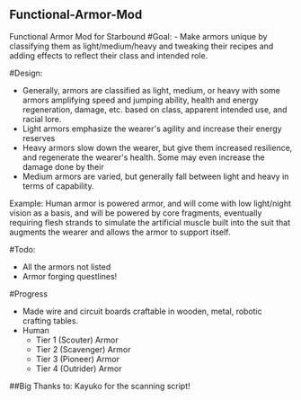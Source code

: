 ## Functional-Armor-Mod
Functional Armor Mod for Starbound
#Goal:
	- Make armors unique by classifying them as light/medium/heavy and tweaking their recipes and adding effects to reflect their class and intended role.
 
#Design:
- Generally, armors are classified as light, medium, or heavy with some armors amplifying speed and jumping ability, health and energy regeneration, damage, etc. based on class, apparent intended use, and racial lore.
- Light armors emphasize the wearer's agility and increase their energy reserves
- Heavy armors slow down the wearer, but give them increased resilience, and regenerate the wearer's health. Some may even increase the damage done by their 
- Medium armors are varied, but generally fall between light and heavy in terms of capability.

Example: Human armor is powered armor, and will come with low light/night vision as a basis, and will be powered by core fragments, eventually requiring flesh strands to simulate the artificial muscle built into the suit that augments the wearer and allows the armor to support itself.

#Todo:
- All the armors not listed
- Armor forging questlines!

#Progress
- Made wire and circuit boards craftable in wooden, metal, robotic crafting tables.
- Human
	- Tier 1 (Scouter) Armor
	- Tier 2 (Scavenger) Armor
	- Tier 3 (Pioneer) Armor
	- Tier 4 (Outrider) Armor
	
##Big Thanks to:
Kayuko for the scanning script!
